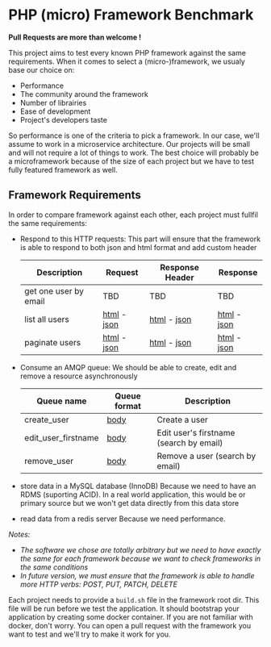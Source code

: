 PHP (micro) Framework Benchmark
===============================

**Pull Requests are more than welcome !**

This project aims to test every known PHP framework against the same requirements.
When it comes to select a (micro-)framework, we usualy base our choice on:
- Performance
- The community around the framework
- Number of librairies
- Ease of development
- Project's developers taste

So performance is one of the criteria to pick a framework.
In our case, we'll assume to work in a microservice architecture.
Our projects will be small and will not require a lot of things to work.
The best choice will probably be a microframework because of the size of each project but we have to test fully featured framework as well.

Framework Requirements
----------------------

In order to compare framework against each other, each project must fullfil the same requirements:
- Respond to this HTTP requests:
  This part will ensure that the framework is able to respond to both json and html format and add custom header

  | Description |  Request    | Response Header | Response |
  |-------------|-------------|-----------------|----------|
  | get one user by email | TBD | TBD | TBD |
  | list all users     | [html](docs/http/get_users/request.html.txt) - [json](docs/http/get_users/request.json.txt) | [html](docs/http/get_users/response-header.html.txt) - [json](docs/http/get_users/response-header.json.txt) | [html](docs/http/get_users/response.html) - [json](docs/http/get_users/response.json) |
  | paginate users     | [html](docs/http/paginate_users/request.html.txt) - [json](docs/http/paginate_users/request.json.txt) | [html](docs/http/paginate_users/response-header.html.txt) - [json](docs/http/paginate_users/response-header.json.txt) | [html](docs/http/paginate_users/response.html) - [json](docs/http/paginate_users/response.json) |

- Consume an AMQP queue:
  We should be able to create, edit and remove a resource asynchronously

  | Queue name          | Queue format                      | Description                             |
  | ------------------- | --------------------------------- | --------------------------------------- |
  | create_user         | [body](docs/amqp/create_user.json) | Create a user                           |
  | edit_user_firstname | [body](docs/amqp/edit_user.json)   | Edit user's firstname (search by email) |
  | remove_user         | [body](docs/amqp/remove_user.json) | Remove a user (search by email)         |

- store data in a MySQL database (InnoDB)
  Because we need to have an RDMS (suporting ACID). In a real world application, this would be or primary source but we won't get data directly from this data store

- read data from a redis server
  Because we need performance.

_Notes:_
- _The software we chose are totally arbitrary but we need to have exactly the same for each framework because we want to check frameworks in the same conditions_
- _In future version, we must ensure that the framework is able to handle more HTTP verbs: POST, PUT, PATCH, DELETE_


Each project needs to provide a `build.sh` file in the framework root dir.
This file will be run before we test the application. It should bootstrap your application by creating some docker container.
If you are not familiar with docker, don't worry. You can open a pull request with the framework you want to test and we'll try to make it work for you.

